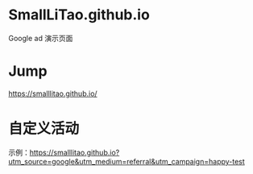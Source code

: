 # SmallLiTao.github.io
Google ad 演示页面 


# Jump 
https://smalllitao.github.io/

# 自定义活动
示例：https://smalllitao.github.io?utm_source=google&utm_medium=referral&utm_campaign=happy-test